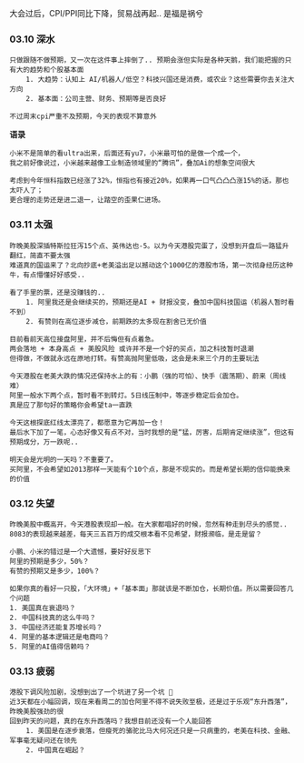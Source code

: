 
大会过后，CPI/PPI同比下降，贸易战再起.. 是福是祸兮

### 03.10 深水

	只做跟随不做预期，又一次在这件事上摔倒了.. 预期会涨但实际是各种天鹅，我们能把握的只有大的趋势和个股基本面
		1. 大趋势：认知上 AI/机器人/低空？科技兴国还是消费，或农业？这些需要你去关注大方向
		2. 基本面：公司主营、财务、预期等是否良好
		   
	不过周末cpi严重不及预期，今天的表现不算意外


  **语录**

	小米不是简单的看ultra出来，后面还有yu7，小米最可怕的是做一个成一个，
	我之前好像说过，小米越来越像工业制造领域里的“腾讯”，叠加Ai的想象空间很大
	
	考虑到今年恒科指数已经涨了32%，恒指也有接近20%，如果再一口气凸凸凸涨15%的话，那也太吓人了；
	更合理的走势还是进二退一，让踏空的歪果仁进场。


### 03.11 太强

	昨晚美股深插特斯拉狂泻15个点、英伟达也-5。以为今天港股完蛋了，没想到开盘后一路猛升翻红，简直不要太强
	难道真的国运来了？北向抄底+老美溢出足以撼动这个1000亿的港股市场，第一次彻身经历这种牛，有点懵懂好好感受..
	
	看了手里的票，还是没赚钱的.. 
		1. 阿里我还是会继续买的，预期还是AI + 财报没变，叠加中国科技国运（机器人暂时看不到）
		2. 有赞则在高位逐步减仓，前期跌的太多现在割舍已无价值
	   
	目前看前天高位接盘阿里，并不后悔但有点着急。
	两会落地 + 本身高点 + 美股风险 或许并不是一个好的买点，加之科技暂时退潮
	但得做，不做就永远在原地打转。有赞高抛阿里低吸，这会是未来三个月的主要玩法
	
	今天港股在老美大跌的情况还保持水上的有：小鹏（强的可怕）、快手（震荡期）、蔚来（周线难）
	阿里一般水下两个点，暂时看不到转灯。5日线压制中，等逐步稳定后会加仓。
	真是应了那句好的策略你会希望ta一直跌
	
	今天这根探底红线太漂亮了，都愿意为它再加一仓！
	最后水下加了一笔，心态好像又有点不对，当时我想的是“猛，厉害，后期肯定继续涨”，但这有预期成分，万一跌呢..
	
	明天会是光明的一天吗？不重要了。
	买阿里，不会希望如2013那样一天能有个10个点，那是不现实的。而是希望长期的信仰能换来的价值


### 03.12 失望

	昨晚美股中概高开，今天港股表现却一般。在大家都唱好的时候，忽然有种走到尽头的感觉..
	8083的表现越来越差，每天三五百万的成交根本看不见希望，财报濒临，是走是留？
	
	小鹏、小米的错过是一个大遗憾，要好好反思下
	阿里的预期是多少，50%？
	有赞的预期又是多少，100%？
	
	如果你真的看好一只股，「大环境」+「基本面」那就该是不断加仓，长期价值。所以需要回答几个问题
	1. 美国真在衰退吗？
	2. 中国科技真的这么牛吗？
	3. 中国经济还能复苏增长吗？
	4. 阿里的基本逻辑还是电商吗？
	5. 阿里的AI值得信赖吗？

### 03.13 疲弱

	港股下调风险加剧，没想到出了一个坑进了另一个坑 🤦
	近3天都在小幅回调，现在来看周二的加仓阿里不得不说失败至极，还是过于乐观“东升西落”，昨晚美股强劲的很
	回到昨天的问题，真的在东升西落吗？我想目前还没有一个人能回答
		1. 美国是在逐步衰落，但瘦死的骆驼比马大何况还只是一只病重的，老美在科技、金融、军事毫无疑问还在领先
		2. 中国真在崛起？